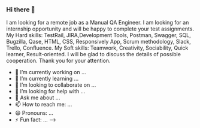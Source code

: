 ### Hi there 👋

I am looking for a remote job as a Manual QA Engineer. I am looking for an internship opportunity and will be happy to complete your test assignments. 
My Hard skills: 
TestRail, JIRA,Development Tools, Postman, Swagger, SQL, Bugzilla, Qase, HTML, CSS, Responsively App, Scrum methodology, Slack, Trello, Confluence.
My Soft skills:
Teamwork, Creativity, Sociability, Quick learner, Result-oriented.
I will be glad to discuss the details of possible cooperation. Thank you for your attention.

- 🔭 I’m currently working on ...
- 🌱 I’m currently learning ...
- 👯 I’m looking to collaborate on ...
- 🤔 I’m looking for help with ...
- 💬 Ask me about ...
- 📫 How to reach me: ...
- 😄 Pronouns: ...
- ⚡ Fun fact: ...
-->
